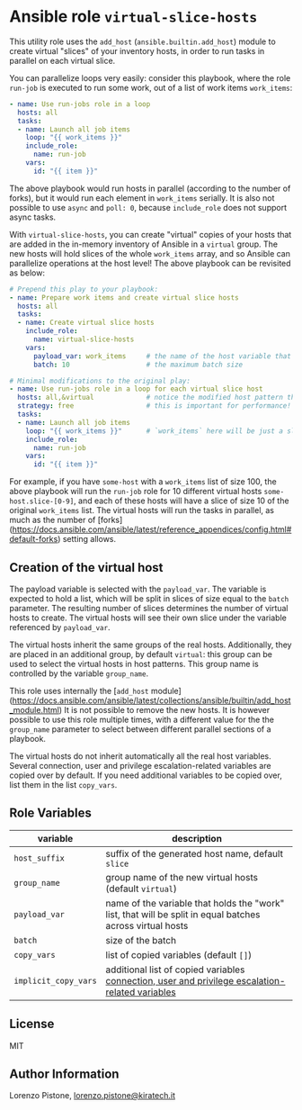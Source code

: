 Ansible role `virtual-slice-hosts`
=========

This utility role uses the `add_host` (`ansible.builtin.add_host`) module to create virtual "slices" of your inventory
hosts, in order to run tasks in parallel on each virtual slice.

You can parallelize loops very easily: consider this playbook, where the role `run-job` is executed to run some work,
out of a list of work items `work_items`:
```yaml
- name: Use run-jobs role in a loop
  hosts: all
  tasks:
  - name: Launch all job items
    loop: "{{ work_items }}"
    include_role:
      name: run-job
    vars:
      id: "{{ item }}"
```

The above playbook would run hosts in parallel (according to the number of forks), but it would run each element in
`work_items` serially. It is also not possible to use `async` and `poll: 0`, because `include_role` does not support
async tasks.

With `virtual-slice-hosts`, you can create "virtual" copies of your hosts that are added in the in-memory inventory of
Ansible in a `virtual` group. The new hosts will hold slices of the whole `work_items` array, and so Ansible can
parallelize operations at the host level! The above playbook can be revisited as below:
```yaml
# Prepend this play to your playbook:
- name: Prepare work items and create virtual slice hosts
  hosts: all
  tasks:
  - name: Create virtual slice hosts
    include_role:
      name: virtual-slice-hosts
    vars:
      payload_var: work_items     # the name of the host variable that holds the list of work items
      batch: 10                   # the maximum batch size

# Minimal modifications to the original play:
- name: Use run-jobs role in a loop for each virtual slice host
  hosts: all,&virtual             # notice the modified host pattern that selects the newly added hosts
  strategy: free                  # this is important for performance! Allows hosts to run independently of each other
  tasks:
  - name: Launch all job items
    loop: "{{ work_items }}"      # `work_items` here will be just a slice (max size 10) of the original list
    include_role:
      name: run-job
    vars:
      id: "{{ item }}"
```

For example, if you have `some-host` with a `work_items` list of size 100, the above playbook will run the `run-job`
role for 10 different virtual hosts `some-host.slice-[0-9]`, and each of these hosts will have a slice of size 10 of the
original `work_items` list. The virtual hosts will run the tasks in parallel, as much as the number of [forks]
(https://docs.ansible.com/ansible/latest/reference_appendices/config.html#default-forks) setting allows.

Creation of the virtual host
--------------

The payload variable is selected with the `payload_var`. The variable is expected to hold a list, which will be split
in slices of size equal to the `batch` parameter. The resulting number of slices determines the number of virtual hosts
to create. The virtual hosts will see their own slice under the variable referenced by `payload_var`.

The virtual hosts inherit the same groups of the real hosts. Additionally, they are placed in an additional group, by
default `virtual`: this group can be used to select the virtual hosts in host patterns. This group name is controlled
by the variable `group_name`.

This role uses internally the [`add_host` module]
(https://docs.ansible.com/ansible/latest/collections/ansible/builtin/add_host_module.html) It is not possible to remove
the new hosts. It is however possible to use this role multiple times, with a different value for the the `group_name`
parameter to select between different parallel sections of a playbook.

The virtual hosts do not inherit automatically all the real host variables. Several connection, user and privilege
escalation-related variables are copied over by default. If you need additional variables to be copied over, list them
in the list `copy_vars`.

Role Variables
--------------

| variable             | description                                                                                                            |
|----------------------|------------------------------------------------------------------------------------------------------------------------|
| `host_suffix`        | suffix of the generated host name, default `slice`                                                                     |
| `group_name`         | group name of the new virtual hosts (default `virtual`)                                                                |
| `payload_var`        | name of the variable that holds the "work" list, that will be split in equal batches across virtual hosts              |
| `batch`              | size of the batch                                                                                                      |
| `copy_vars`          | list of copied variables (default `[]`)                                                                                |
| `implicit_copy_vars` | additional list of copied variables [connection, user and privilege escalation-related variables](https://github.com/pisto/virtual-slice-hosts/blob/main/defaults/main.yml#L4-L14) |

License
-------

MIT

Author Information
------------------

Lorenzo Pistone, <lorenzo.pistone@kiratech.it>
